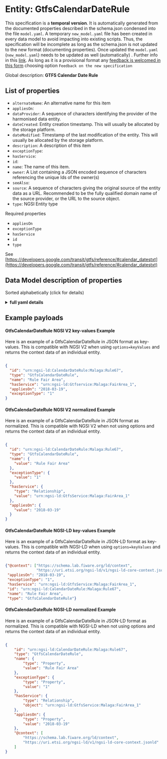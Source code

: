 Entity: GtfsCalendarDateRule  
============================  
This specification is a **temporal version**. It is automatically generated from the  documented properties described in the schema.json condensed into the file `model.yaml`. A temporary `new_model.yaml` file has been created in every data model to avoid impacting into existing scripts. Thus, the specification will be incomplete as long as the schema.json is not updated to the new format (documenting properties). Once updated the `model.yaml` (`new_model.yaml`) needs to be updated as well (automatically) . Further info in this [link](https://github.com/smart-data-models/data-models/blob/master/specs/warning_message_new_spec.md). As long as it is a provisional format any [feedback is welcomed in this form](https://smartdatamodels.org/index.php/submit-an-issue-2/) choosing option `Feedback on the new specification`  
Global description: **GTFS Calendar Date Rule**  

## List of properties  

- `alternateName`: An alternative name for this item  - `appliesOn`:   - `dataProvider`: A sequence of characters identifying the provider of the harmonised data entity.  - `dateCreated`: Entity creation timestamp. This will usually be allocated by the storage platform.  - `dateModified`: Timestamp of the last modification of the entity. This will usually be allocated by the storage platform.  - `description`: A description of this item  - `exceptionType`:   - `hasService`:   - `id`:   - `name`: The name of this item.  - `owner`: A List containing a JSON encoded sequence of characters referencing the unique Ids of the owner(s)  - `seeAlso`:   - `source`: A sequence of characters giving the original source of the entity data as a URL. Recommended to be the fully qualified domain name of the source provider, or the URL to the source object.  - `type`: NGSI Entity type    
Required properties  
- `appliesOn`  - `exceptionType`  - `hasService`  - `id`  - `type`    
See [https://developers.google.com/transit/gtfs/reference/#calendar_datestxt](https://developers.google.com/transit/gtfs/reference/#calendar_datestxt)  
## Data Model description of properties  
Sorted alphabetically (click for details)  
<details><summary><strong>full yaml details</strong></summary>    
```yaml  
GtfsCalendarDateRule:    
  description: 'GTFS Calendar Date Rule'    
  properties:    
    alternateName:    
      description: 'An alternative name for this item'    
      type: Property    
    appliesOn:    
      format: date    
      type: string    
    dataProvider:    
      description: 'A sequence of characters identifying the provider of the harmonised data entity.'    
      type: Property    
    dateCreated:    
      description: 'Entity creation timestamp. This will usually be allocated by the storage platform.'    
      format: date-time    
      type: Property    
    dateModified:    
      description: 'Timestamp of the last modification of the entity. This will usually be allocated by the storage platform.'    
      format: date-time    
      type: Property    
    description:    
      description: 'A description of this item'    
      type: Property    
    exceptionType:    
      enum:    
        - 1    
        - 2    
      type: string    
    hasService:    
      format: uri    
      type: string    
    id:    
      anyOf: &gtfscalendardaterule_-_properties_-_owner_-_items_-_anyof    
        - description: 'Property. Identifier format of any NGSI entity'    
          maxLength: 256    
          minLength: 1    
          pattern: ^[\w\-\.\{\}\$\+\*\[\]`|~^@!,:\\]+$    
          type: string    
        - description: 'Property. Identifier format of any NGSI entity'    
          format: uri    
          type: string    
    name:    
      description: 'The name of this item.'    
      type: Property    
    owner:    
      description: 'A List containing a JSON encoded sequence of characters referencing the unique Ids of the owner(s)'    
      items:    
        anyOf: *gtfscalendardaterule_-_properties_-_owner_-_items_-_anyof    
      type: Property    
    seeAlso:    
      oneOf:    
        - items:    
            - format: uri    
              type: string    
          minItems: 1    
          type: array    
        - format: uri    
          type: string    
    source:    
      description: 'A sequence of characters giving the original source of the entity data as a URL. Recommended to be the fully qualified domain name of the source provider, or the URL to the source object.'    
      type: Property    
    type:    
      description: 'NGSI Entity type'    
      enum:    
        - GtfsCalendarDateRule    
      type: string    
  required:    
    - id    
    - type    
    - hasService    
    - appliesOn    
    - exceptionType    
  type: object    
```  
</details>    
## Example payloads    
#### GtfsCalendarDateRule NGSI V2 key-values Example    
Here is an example of a GtfsCalendarDateRule in JSON format as key-values. This is compatible with NGSI V2 when  using `options=keyValues` and returns the context data of an individual entity.  
```json  
{  
  "id": "urn:ngsi-ld:CalendarDateRule:Malaga:Rule67",  
  "type": "GtfsCalendarDateRule",  
  "name": "Rule Fair Area",  
  "hasService": "urn:ngsi-ld:Gtfservice:Malaga:FairArea_1",  
  "appliesOn": "2018-03-19",  
  "exceptionType": "1"  
}  
```  
#### GtfsCalendarDateRule NGSI V2 normalized Example    
Here is an example of a GtfsCalendarDateRule in JSON format as normalized. This is compatible with NGSI V2 when not using options and returns the context data of an individual entity.  
```json  
{  
  "id": "urn:ngsi-ld:CalendarDateRule:Malaga:Rule67",  
  "type": "GtfsCalendarDateRule",  
  "name": {  
    "value": "Rule Fair Area"  
  },  
  "exceptionType": {  
    "value": "1"  
  },  
  "hasService": {  
    "type": "Relationship",  
    "value": "urn:ngsi-ld:GtfsService:Malaga:FairArea_1"  
  },  
  "appliesOn": {  
    "value": "2018-03-19"  
  }  
}  
```  
#### GtfsCalendarDateRule NGSI-LD key-values Example    
Here is an example of a GtfsCalendarDateRule in JSON-LD format as key-values. This is compatible with NGSI-LD when  using `options=keyValues` and returns the context data of an individual entity.  
```json  
{"@context": ["https://schema.lab.fiware.org/ld/context",  
              "https://uri.etsi.org/ngsi-ld/v1/ngsi-ld-core-context.jsonld"],  
 "appliesOn": "2018-03-19",  
 "exceptionType": "1",  
 "hasService": "urn:ngsi-ld:GtfsService:Malaga:FairArea_1",  
 "id": "urn:ngsi-ld:CalendarDateRule:Malaga:Rule67",  
 "name": "Rule Fair Area",  
 "type": "GtfsCalendarDateRule"}  
```  
#### GtfsCalendarDateRule NGSI-LD normalized Example    
Here is an example of a GtfsCalendarDateRule in JSON-LD format as normalized. This is compatible with NGSI-LD when not using options and returns the context data of an individual entity.  
```json  
{  
    "id": "urn:ngsi-ld:CalendarDateRule:Malaga:Rule67",  
    "type": "GtfsCalendarDateRule",  
    "name": {  
        "type": "Property",  
        "value": "Rule Fair Area"  
    },  
    "exceptionType": {  
        "type": "Property",  
        "value": "1"  
    },  
    "hasService": {  
        "type": "Relationship",  
        "object": "urn:ngsi-ld:GtfsService:Malaga:FairArea_1"  
    },  
    "appliesOn": {  
        "type": "Property",  
        "value": "2018-03-19"  
    },  
    "@context": [  
        "https://schema.lab.fiware.org/ld/context",  
        "https://uri.etsi.org/ngsi-ld/v1/ngsi-ld-core-context.jsonld"  
    ]  
}  
```  
